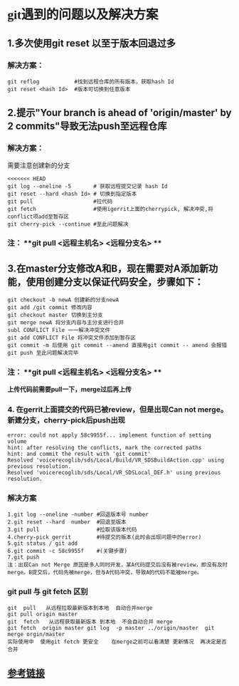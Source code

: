 # <font face="黑体"> git遇到的问题以及解决方案 </font>
## 1.多次使用git reset 以至于版本回退过多
### 解决方案：
```
git reflog           #找到远程仓库的所有版本，获取hash Id
git reset <hash Id>  #版本可切换到任意版本
```

## 2.提示"Your branch is ahead of 'origin/master' by 2 commits"导致无法push至远程仓库
### 解决方案：
需要注意创建新的分支
```
<<<<<<< HEAD
git log --oneline -5       # 获取远程提交记录 hash Id
git reset --hard <hash Id> # 切换到指定版本
git pull                   #拉代码
git fetch                  #使用igerrit上面的cherrypick, 解决冲突,将conflict项add至暂存区
git cherry-pick --continue #至此问题解决
```
### 注： **git pull <远程主机名> <远程分支名> **
 
## 3.在master分支修改A和B，现在需要对A添加新功能，使用创建分支以保证代码安全，步骤如下：

```
git checkout -b newA 创建新的分支newA
git add /git commit 修改内容
git checkout master 切换到主分支
git merge newA 将分支内容与主分支进行合并
subl CONFLICT File 一一解决冲突文件
git add CONFLICT File 将冲突文件添加到暂存区
git commit -m 后使用 git commit --amend 直接用git commit -- amend 会报错
git push 至此问题解决完毕
```
 ### 注： **git pull <远程主机名> <远程分支名> **

**上传代码前需要pull一下，merge过后再上传**

### 4. 在gerrit上面提交的代码已被review，但是出现Can not merge。新建分支，cherry-pick后push出现
```
error: could not apply 58c9955f... implement function of setting volume
hint: after resolving the conflicts, mark the corrected paths
hint: and commit the result with 'git commit'
Resolved 'voicerecoglib/sds/Local/Build/VR_SDSBuildAction.cpp' using previous resolution.
Resolved 'voicerecoglib/sds/Local/VR_SDSLocal_DEF.h' using previous resolution.
```

### 解决方案
```
1.git log --oneline -number #回退版本号 number
2.git reset --hard  number  #回退至版本
3.git pull                  #拉取该版本代码
4.cherry-pick gerrit        #待提交的版本(此时会出现问题中的error)
5.git status / git add
6.git commit -c 58c9955f    #(关键步骤)
7.git push
注：出现Can not Merge 原因是多人同时开发，某A代码提交后没有被review，即没有及时merge。B提交后，代码先被merge，但与A代码冲突，导致A的代码不能被merge。
```

### git pull 与 git fetch 区别
```
git  pull   从远程拉取最新版本到本地  自动合并merge            
git pull origin master
git  fetch   从远程获取最新版本 到本地  不会自动合并 merge    
git fetch  origin master git log  -p master ../origin/master  git merge orgin/master
实际使用中  使用git fetch 更安全    在merge之前可以看清楚 更新情况  再决定是否合并
```

## [参考链接](https://www.cnblogs.com/dsxniubility/p/5817776.html)

